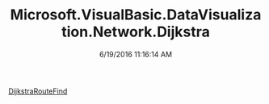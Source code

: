 ﻿---
title: Microsoft.VisualBasic.DataVisualization.Network.Dijkstra
date: 6/19/2016 11:16:14 AM
---

[DijkstraRouteFind](T-Microsoft.VisualBasic.DataVisualization.Network.Dijkstra.DijkstraRouteFind.html)
